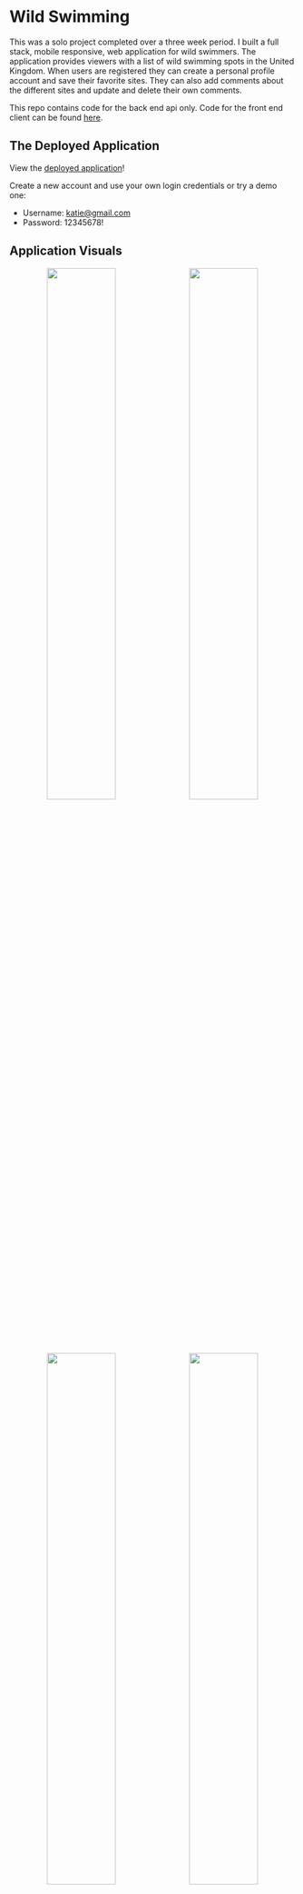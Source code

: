 # Wild Swimming

This was a solo project completed over a three week period. I built a full stack, mobile responsive, web application for wild swimmers. The application provides viewers with a list of wild swimming spots in the United Kingdom. When users are registered they can create a personal profile account and save their favorite sites. They can also add comments about the different sites and update and delete their own comments.

This repo contains code for the back end api only. Code for the front end client can be found [here](https://github.com/kpetersen04/Wild-Swimming-APP).

## The Deployed Application

View the [deployed application](https://wild-swimming.netlify.app/)!

Create a new account and use your own login credentials or try a demo one:

- Username: katie@gmail.com
- Password: 12345678!

## Application Visuals

<p align="center">
<img src="./assets/homePage.png" width="49%"/>
<img src="./assets/About.gif" width="49%"/>
<img src="./assets/comment.gif" width="49%"/>
<img src="./assets/myProfile.gif" width="49%"/>
</p>
<p align="center">
<img src="./assets/Login.png" width="49%"/>
<img src="./assets/Register.gif" width="49%"/>
</p>

## Responsive Design

<p align="center">
<img src="./assets/mHomePage.png" width="25%"/>
<img src="./assets/mSignIn.png" width="25%"/>
<img src="./assets/mRegister.png" width="25%"/>
</p>

<p align="center">
<img src="./assets/mAbout.gif" width="25%"/>
<img src="./assets/mRegionalSites.gif" width="25%"/>
<img src="./assets/mMyProfile.gif" width="25%"/>
</p>

## Tech Stack

Frontend

- React (SPA)
- React-Router-Dom
- Axios
- React-Bootstrap
- CSS with Sass
- Cloudinary

Backend

- Python + Django Rest Framework
- PostgreSQL
- JSON Web Token (JWT)

Development and Deployment

- Git, GitHub
- Excalidraw
- Postman
- Npm + Pipenv
- Netlify
- Heroku

## The Brief

- Build a full-stack application
- Consume an API with a separate React frontend
- Use a Python Django API using Django REST Framework to serve your data from a Postgres database
- Be a complete product with multiple relationships and CRUD functionality for different models
- Be deployed online
- Completed within a three week deadline

## Planning

I used excalidraw during my planning process to wireframe my application and get an idea of what my final application would look like. This also helped me to confirm what functionality I would require for each aspect of the application.

<p align="center">
<img src="./assets/wireframeFull.png">
</p>

I also used QuickDBD to create an entity relationship diagram. While this required a significant amount of effort at the start, doing this was one of the best things I did during my project as it allowed me to understand my data and how it was connected via different models. This pre-work resulted in faster code production when I started work on my back end.

As I progressed through my build, my understanding and requirements of my data changed and I continued to update my entity relationship diagram to ensure organization and full understanding throughout the project.

Here you can see my original entity relationship diagram.

<p align="center">
<img src="./assets/quickdbOriginal.png" width="80%">
</p>

And here you can see the final version, which was updated as I built my application.

<p align="center">
<img src="./assets/quickdbFinal.png" width="80%">
</p>

## Building the Back End

The back end of my application was built using Python and Django Rest Framework. It includes five models - Swim site, Region, Favorite, Comment and User. By using PopulatedSerializers across these models I was able to link them together, allowing me to get information for separate models by using a get request only on one. For example by creating a PopulatedUserSerializer that contained comments and favorites, I could access the details for these two additional Models when using a get request just for the User.

```Python
class PopulatedUserSerializer(UserSerializer):
    comments = CommentSerializer(many=True)
    favorites = PopulatedFavoriteSerializer(many=True)
```

```Python
class UserDetailView(APIView):

    def get_user(self, pk):
        try:
            return User.objects.get(pk=pk)
        except User.DoesNotExist:
            raise NotFound(detail="No user with that id can be found.")

    def get(self, _request, pk):
        user = self.get_user(pk=pk)
        serialized_user = PopulatedUserSerializer(user)
        return Response(serialized_user.data, status=status.HTTP_200_OK)
```

The user favorites were also managed in the back end. When a user tries to add a favorite swim site on the frontend, the API view 'FavoriteListView' in the back end first checks that the user is permitted to add a favorite with the permission_classes = (IsAuthenticated, ).

The post method then checks if that user already has a favorite item with the same site that was created by the logged in user.

By filtering the Favorite objects with .first(), the first Favorite object found with the matching requirements is returned to confirm that it already exists. If it does already exist, a response is returned to confirm that the user has already added that particular site to their favorites. In this way the user is prevented from having duplicates of the same site added to their favorites.

If the site doesn't already exist within the user's favorites and the required data is included in the POST request to this view then a new Favorite object is created and saved for the user.

```Python
class FavoriteListView(APIView):
    permission_classes = (IsAuthenticated, )
    def post(self, request):
        fav_already_exists = Favorite.objects.filter(
        site = request.data['site'],
        created_by = request.user.id
        ).first()

        if fav_already_exists:
            return Response({'detail': "You've already saved this site as a favorite."}, status=status.HTTP_422_UNPROCESSABLE_ENTITY)
        favorite_to_create = FavoriteSerializer(data=request.data)

        try:
            favorite_to_create.is_valid()
            favorite_to_create.save()
            return Response(favorite_to_create.data, status=status.HTTP_201_CREATED)
        except IntegrityError as e:
            return Response({"detail": str(e)}, status=status.HTTP_422_UNPROCESSABLE_ENTITY)
        except AssertionError as e:
            return Response({"detail": str(e)}, status=status.HTTP_422_UNPROCESSABLE_ENTITY)
        except:
            return Response('Unprocessable Entity', status=status.HTTP_422_UNPROCESSABLE_ENTITY)
```

## Building the Front End

One of the sections I enjoyed working on the most was the comments section of a single swim sit. When a user is logged in and they are the creator of a comment, their comment view appears different to other users as they have the ability to update and/or delete their comment entirely.

<p align="center">
<img src="./assets/commentsImage.png">
</p>
The alternative view is displayed when the showButtons state is set to true. This is done by checking whether the user is confirmed as the CommentOwner. A CommentOwner is determined by checking whether the created_by.id from the comments data and the userId which is stored in local Storage match.

```JavaScript
  const [showButtons, setShowButtons] = useState(isCommentOwner);
```

If the showButtons state is set to true, the following code allows the delete comment button to appear.

```JavaScript
   <div className="comment-title">
          <Card.Title>
            {firstName} {lastName} says:
          </Card.Title>
          {showButtons && (
            <>
              {!isEditing && (
                <Button
                  variant="outline-secondary"
                  className="_delete-button"
                  onClick={deleteComment}
                >
                  x
                </Button>
              )}
            </>
          )}
        </div>
```

In a separate section of the comment card, the showButton state that has a value of true would allow the 'Edit my comment' button to be displayed. By doing this, only the user who created the comment is able to update and/or delete their own comment.

```JavaScript
<Card.Text className="date-stamp-text">
            Posted on {commentPosted}.{" "}
            {showButtons && (
              <Button
                className="edit-comment-button"
                variant="link"
                size="sm"
                onClick={(e) => setIsEditing(true)}
              >
                Edit my comment
              </Button>
            )}
          </Card.Text>
```

Included within the first showButtons code above (starts with a div with a classname of ‘comment-title’) is a nested ternary operator and if the isEditing state is set to false, then the button to delete comment is available to the user. However, if the isEditing state is set to true, the comment delete button is removed.

This is because when the idEditing state is set to true, the below code is included in the comment card which allows the user to update their comment text. If they decide they don't want to update the text after pressing 'Edit my comment' the new 'close-update-button' that appears to the right of the text will allow the user to exit the update without making any changes. The onClick callback function also updates the isEditing state back to false, meaning that the delete comment button will re-appear.

```JavaScript
{isEditing ? (
            <Form
              className="comment-text with-button"
              onSubmit={submitUpdatedComment}
            >
              <Form.Control
                className="comment-text-field"
                type="text"
                value={updatedComment.text}
                name="text"
                onChange={(e) =>
                  setUpdatedComment({
                    ...updatedComment,
                    text: e.target.value,
                  })
                }
              />
              <Button
                variant="outline-secondary"
                className="close-update-button"
                onClick={(e) => setIsEditing(false)}
              >
                x
              </Button>
            </Form>
          ) : (
            <Card.Text className="comment-text">{text}</Card.Text>
          )}
```

Another aspect of my code which I was quite proud of is managing the favoriting of swim sites. I found the POST and DELETE requests to add and delete a favorite site from a user's Favorites quite straightforward but one aspect I had to put in some extra work was getting the heart to appear favorited (outlined in red) when different users were logged in and also to remain ‘favorited’ once the user reloaded the page or moved between the application’s page and back.

To ensure a site was showing as a favorite when required, I included a separate function within the fetchData function that would set the value of the swimSiteId to data.id.

```JavaScript
   if (isLoggedIn) {
          checkForFavorite({ swimSiteId: data.id });
        }
```

The swimSiteId was then passed to the check ForFavorite function as an argument. The userFavorites was then filtered for any object where the fav.site.id matched the swimSiteId.

```JavaScript
  const checkForFavorite = async ({ swimSiteId }) => {
    try {
      const user = await axios.get(`${DEV_API_URL}/auth/user/${userId}/`);
      const userFavorites = user.data.favorites;
      const foundFavorite = userFavorites.filter(
        (fav) => fav.site.id === swimSiteId
      );

      if (foundFavorite.length === 0) {
        setIsFavorite(false);
      } else {
        const favoriteId = foundFavorite[0].id;
        setFavoriteId(foundFavorite[0].id);
        setIsFavorite(foundFavorite.length === 1);
      }
      setIsLoading(false);
      setShowError(false);
    } catch (err) {
      setIsLoading(false);
      setShowError(true);
      setError("Network Error, please try again later.");
    }
  };
```

If the foundFavorite variable had a length of one then the setIsFavorite state was updated to true and the heart would be styled with the '\_current-favorite' class giving it a red outline, if it wasn't a favorite it would appear outlined in gray.

```JavaScript
{isFavorite ? (
              <span
                className=" _heart _current-favorite"
                onClick={deleteFromFavorites}
              >
                &#9825;
              </span>
            ) : (
              <span className=" _heart _not-favorited" onClick={addToFavorites}>
                &#9825;
              </span>
            )}
          </div>
```

By doing this the user would always be able to tell which site they had favorited and could move between the pages of the application and have their favorites remain consistent.

## Wins

**Mobile responsive:** The application is fully mobile responsive. While I did use Bootstrap, which comes with some in-built responsive behavior, the majority of the pages required work with media queries to make them fully responsive. Putting in the work to make the application responsive at different views was actually something I found I significantly enjoyed.

**Full ownership:** Independently creating a full application with personal responsibility for all functionality, some of which I didn't have experience in from my previous group project. When I planned my project I did worry that perhaps I had overextended myself as I had included plans for more than we had been able to accomplish as a group of three in my previous project. But I managed to meet the required deadline with all MVP functionality I had originally planned for.

## Challenges

**Uploading a profile photo as a new user:**
My back end User model required a new user to include a profile photo when they completed registration. At first I attempted to set the profile_photo to models.ImageField(). Although I struggled to get the photo to upload I finally managed to do it with this using an onChange function used on the register form inputs. The profile photo form input accepted 'image/\*' and was set at a type of 'file'.

The onChange function took the initial reigisterFormData and spread the new content into it, taking the event target name as the property name and updating the value of it with the event target value. For the profile picture to work, I used a ternary operator to check whether the event target name was set to profile_photo. If it was, then the files array of the target element took the first file selected by the user and used that as the value of the profile_photo property.

If there is no file included then the value of the profile_photo property is left as it was assigned in its original state.

```JavaScript
  const onChange = (e) => {
    console.log(e.target.value);
    setRegisterFormData({
      ...registerFormData,
      [e.target.name]: e.target.value,
      profile_photo:
        e.target.name === "profile_photo"
          ? e.target.files[0]
          : registerFormData.profile_photo,
    });
  };
```

I then used a POST request to the database with the updated regsiterFormData , including a Content-Type "multipart/form-data" in the headers that was also posted.

```JavaScript
const response = await axios.post(
        `${DEV_API_URL}/auth/register/`,
        registerFormData,
        {
          headers: {
            "Content-Type": "multipart/form-data",
          },
        }
      );
```

In doing this I was able to upload a profile photo and save it locally to my back end code but I was not able to fetch the profile photo to be displayed on the screen.

To resolve this, I ended up using Cloudinary, a cloud-based image and video management service. By changing the onClick on my profile_photo upload button to the following function:

```JavaScript
  const uploadPhoto = (e) => {
    myWidget.open();
  };
```

and using the the myWidget variable as set out in the Cloudinary documentation I was able to get an upload widget to open that allowed the user to select a file from their local storage and upload it to my cloud environment, 'def0or8o' with an upload preset used for uploading files.

A callback function is then used when the upload is completed. If an error occurs, the error argument is set to an error message and if it is successful a URL for the uploaded file is returned.

I then used the returned url to set the value of the ImageURL and then updated the registerFormData so that the value of the profile_photo property was the returned url.

```JavaScript
 const myWidget = cloudinary.createUploadWidget(
    {
      cloudName: "de7f0or8o",
      uploadPreset: "ws_profile_photos",
    },
    (error, result) => {
      if (!error && result && result.event === "success") {
        // console.log("Done, here is the image info: ", result.info);
        const { url } = result.info;
        setRegisterFormData({
          ...registerFormData,
          profile_photo: url,
        });
      }
    }
  );
```

I found this aspect of my code quite a challenge but I was very proud in the end that I was able to find a solution that allows me to access and make use of the profile photo for the users.

## Bugs

- The ‘Add a comment’ button is not currently updated in the same way as the ‘Edit my comment’ button, so the user has to reload the page if they click on this button and then decide they don’t want to add a comment.

- When the logged in user clicks on their photo in the comments section, they navigate to ‘/user-account/7’ instead of ‘/my-account/7’. Although this is incorrect, I did ensure that a logged in user could still edit their favorites when viewing their account via ‘/user-account/7’.

## Future Features

- Add in a four star rating function by allowing users to submit a rating out of 5 for each swim site and then take the average of all ratings.
- While users are able to view the profiles of other user's via the photos on the comments, I wanted to build this out further to make it more obvious this was a feature of the application. I also wanted to add in the functionality to follow other registered users.

## Key Learnings

Although this was an independent project, I often asked my classmates for help and gave help when I or they were blocked on a piece of their code. It was amazing to see how much we could resolve together by talking through our code and having another set of eyes look at a problem.

It gave me a boost in confidence to know I could help others at this early stage in my learning process but it was also a valuable lesson in how much can be resolved without having to access the expert knowledge available to me (in the form of teachers in this situation).
